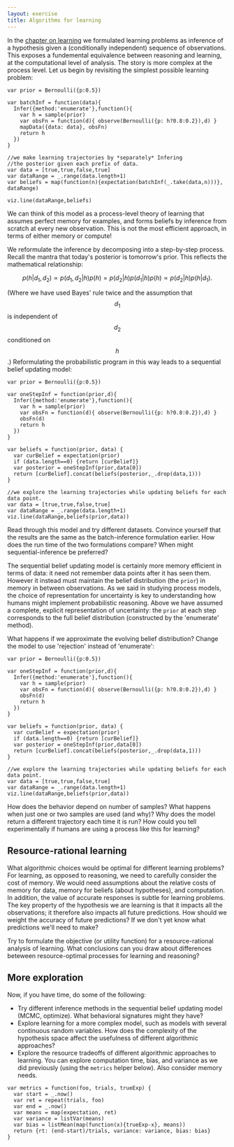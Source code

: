 ```yaml
---
layout: exercise
title: Algorithms for learning
---
```


In the [chapter on learning](../chapters/learning-as-conditional-inference) we formulated learning problems as inference of a hypothesis given a (conditionally independent) sequence of observations. This exposes a fundemental equivalence between reasoning and learning, at the computational level of analysis. The story is more complex at the process level. Let us begin by revisiting the simplest possible learning problem:

~~~~
var prior = Bernoulli({p:0.5})

var batchInf = function(data){
  Infer({method:'enumerate'},function(){
    var h = sample(prior)
    var obsFn = function(d){ observe(Bernoulli({p: h?0.8:0.2}),d) }
    mapData({data: data}, obsFn)
    return h
  })
}

//we make learning trajectories by *separately* Infering 
//the posterior given each prefix of data.
var data = [true,true,false,true]
var dataRange = _.range(data.length+1)
var beliefs = map(function(n){expectation(batchInf(_.take(data,n)))}, dataRange)

viz.line(dataRange,beliefs)
~~~~

We can think of this model as a process-level theory of learning that assumes perfect memory for examples, and forms beliefs by inference from scratch at every new observation. This is not the most efficient approach, in terms of either memory or compute!

We reformulate the inference by decomposing into a step-by-step process. Recall the mantra that today's posterior is tomorrow's prior. This reflects the mathematical relationship:

$$ p(h|d_1,d_2) \propto p(d_1,d_2|h)p(h) = p(d_2|h)p(d_1|h)p(h) \propto p(d_2|h)p(h|d_1).$$

(Where we have used Bayes' rule twice and the assumption that $$d_1$$ is independent of $$d_2$$ conditioned on $$h$$.)
Reformulating the probabilistic program in this way leads to a sequential belief updating model:

~~~~
var prior = Bernoulli({p:0.5})

var oneStepInf = function(prior,d){
  Infer({method:'enumerate'},function(){
    var h = sample(prior)
    var obsFn = function(d){ observe(Bernoulli({p: h?0.8:0.2}),d) }
    obsFn(d)
    return h
  })
}

var beliefs = function(prior, data) {
  var curBelief = expectation(prior)
  if (data.length==0) {return [curBelief]}
  var posterior = oneStepInf(prior,data[0])
  return [curBelief].concat(beliefs(posterior,_.drop(data,1)))
}

//we explore the learning trajectories while updating beliefs for each data point.
var data = [true,true,false,true]
var dataRange = _.range(data.length+1)
viz.line(dataRange,beliefs(prior,data))
~~~~

Read through this model and try different datasets. Convince yourself that the results are the same as the batch-inference formulation earlier. How does the run time of the two formulations compare? When might sequential-inference be preferred?

The sequential belief updating model is certainly more memory efficient in terms of data: it need not remember data points after it has seen them. However it instead must maintain the belief distribution (the `prior`) in memory in between observations. As we said in studying process models, the choice of representation for uncertainty is key to understanding how humans might implement probabilistic reasoning. Above we have assumed a complete, explicit representation of uncertainty: the `prior` at each step corresponds to the full belief distribution (constructed by the 'enumerate' method). 

What happens if we approximate the evolving belief distribution? Change the model to use 'rejection' instead of 'enumerate':

~~~~
var prior = Bernoulli({p:0.5})

var oneStepInf = function(prior,d){
  Infer({method:'enumerate'},function(){
    var h = sample(prior)
    var obsFn = function(d){ observe(Bernoulli({p: h?0.8:0.2}),d) }
    obsFn(d)
    return h
  })
}

var beliefs = function(prior, data) {
  var curBelief = expectation(prior)
  if (data.length==0) {return [curBelief]}
  var posterior = oneStepInf(prior,data[0])
  return [curBelief].concat(beliefs(posterior,_.drop(data,1)))
}

//we explore the learning trajectories while updating beliefs for each data point.
var data = [true,true,false,true]
var dataRange = _.range(data.length+1)
viz.line(dataRange,beliefs(prior,data))
~~~~

How does the behavior depend on number of samples? What happens when just one or two samples are used (and why)? Why does the model return a different trajectory each time it is run? How could you tell experimentally if humans are using a process like this for learning?

## Resource-rational learning

What algorithmic choices would be optimal for different learning problems? For learning, as opposed to reasoning, we need to carefully consider the cost of memory. We would need assumptions about the relative costs of memory for data, memory for beliefs (about hypotheses), and computation. In addition, the value of accurate responses is subtle for learning problems. The key property of the hypothesis we are learning is that it impacts all the observations; it therefore also impacts all future predictions. How should we weight the accuracy of future predictions? If we don't yet know what predictions we'll need to make?

Try to formulate the objective (or utility function) for a resource-rational analysis of learning. What conclusions can you draw about differences beteween resource-optimal processes for learning and reasoning?


## More exploration

Now, if you have time, do some of the following: 

- Try different inference methods in the sequential belief updating model (MCMC, optimize). What behavioral signatures might they have? <!-- {method:'optimize', samples:100, optMethod: {adam: {stepSize: .01}}, steps: 10000,} -->
- Explore learning for a more complex model, such as models with several continuous random variables. How does the complexity of the hypothesis space affect the usefulness of different algorithmic approaches?
- Explore the resource tradeoffs of different algorithmic approaches to learning. You can explore computation time, bias, and variance as we did previously (using the `metrics` helper below). Also consider memory needs.

~~~~
var metrics = function(foo, trials, trueExp) {
  var start = _.now()
  var ret = repeat(trials, foo)
  var end = _.now()  
  var means = map(expectation, ret)
  var variance = listVar(means)
  var bias = listMean(map(function(x){trueExp-x}, means))
  return {rt: (end-start)/trials, variance: variance, bias: bias}
}
~~~~